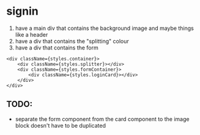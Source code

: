 # signin

1. have a main div that contains the background image and maybe things like a header
2. have a div that contains the "splitting" colour
3. have a div that contains the form

```tsx
<div className={styles.container}>
    <div className={styles.splitter}></div>
    <div className={styles.formContainer}>
        <div className={styles.loginCard}></div>
    </div>
</div>
```

## TODO:

-   separate the form component from the card component to the image block doesn't have to be duplicated
